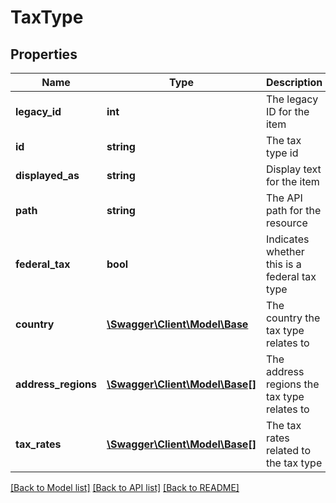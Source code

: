# TaxType

## Properties
Name | Type | Description | Notes
------------ | ------------- | ------------- | -------------
**legacy_id** | **int** | The legacy ID for the item | [optional] 
**id** | **string** | The tax type id | [optional] 
**displayed_as** | **string** | Display text for the item | [optional] 
**path** | **string** | The API path for the resource | [optional] 
**federal_tax** | **bool** | Indicates whether this is a federal tax type | [optional] 
**country** | [**\Swagger\Client\Model\Base**](Base.md) | The country the tax type relates to | [optional] 
**address_regions** | [**\Swagger\Client\Model\Base[]**](Base.md) | The address regions the tax type relates to | [optional] 
**tax_rates** | [**\Swagger\Client\Model\Base[]**](Base.md) | The tax rates related to the tax type | [optional] 

[[Back to Model list]](../README.md#documentation-for-models) [[Back to API list]](../README.md#documentation-for-api-endpoints) [[Back to README]](../README.md)


